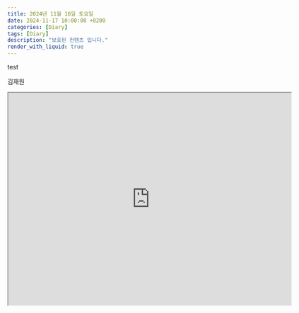 ```yaml
---
title: 2024년 11월 16일 토요일
date: 2024-11-17 10:00:00 +0200
categories: [Diary]
tags: [Diary]
description: "보호된 컨텐츠 입니다."
render_with_liquid: true
---
```




test

김재원

<iframe src="https://drive.google.com/file/d/1kvaYmyk3mzkYTifGgsMd6cOV3UpnERJO/preview" width="640" height="480" allow="autoplay"></iframe>

